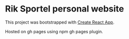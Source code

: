 # Rik Sportel personal website

This project was bootstrapped with [Create React App](https://github.com/facebook/create-react-app).

Hosted on gh pages using npm gh pages plugin. 